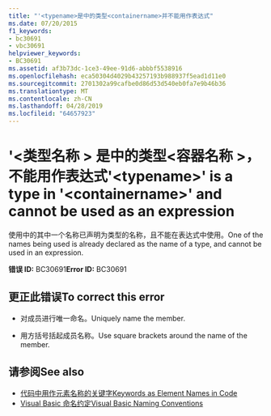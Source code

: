 ```yaml
---
title: "'<typename>是中的类型<containername>并不能用作表达式"
ms.date: 07/20/2015
f1_keywords:
- bc30691
- vbc30691
helpviewer_keywords:
- BC30691
ms.assetid: af3b73dc-1ce3-49ee-91d6-abbbf5538916
ms.openlocfilehash: eca50304d4029b43257193b988937f5ead1d11e0
ms.sourcegitcommit: 2701302a99cafbe0d86d53d540eb0fa7e9b46b36
ms.translationtype: MT
ms.contentlocale: zh-CN
ms.lasthandoff: 04/28/2019
ms.locfileid: "64657923"
---
```

# <a name="typename-is-a-type-in-containername-and-cannot-be-used-as-an-expression"></a><span data-ttu-id="64e20-102">'\<类型名称 > 是中的类型\<容器名称 >，不能用作表达式</span><span class="sxs-lookup"><span data-stu-id="64e20-102">'\<typename>' is a type in '\<containername>' and cannot be used as an expression</span></span>
<span data-ttu-id="64e20-103">使用中的其中一个名称已声明为类型的名称，且不能在表达式中使用。</span><span class="sxs-lookup"><span data-stu-id="64e20-103">One of the names being used is already declared as the name of a type, and cannot be used in an expression.</span></span>  
  
 <span data-ttu-id="64e20-104">**错误 ID:** BC30691</span><span class="sxs-lookup"><span data-stu-id="64e20-104">**Error ID:** BC30691</span></span>  
  
## <a name="to-correct-this-error"></a><span data-ttu-id="64e20-105">更正此错误</span><span class="sxs-lookup"><span data-stu-id="64e20-105">To correct this error</span></span>  
  
- <span data-ttu-id="64e20-106">对成员进行唯一命名。</span><span class="sxs-lookup"><span data-stu-id="64e20-106">Uniquely name the member.</span></span>  
  
- <span data-ttu-id="64e20-107">用方括号括起成员名称。</span><span class="sxs-lookup"><span data-stu-id="64e20-107">Use square brackets around the name of the member.</span></span>  
  
## <a name="see-also"></a><span data-ttu-id="64e20-108">请参阅</span><span class="sxs-lookup"><span data-stu-id="64e20-108">See also</span></span>

- [<span data-ttu-id="64e20-109">代码中用作元素名称的关键字</span><span class="sxs-lookup"><span data-stu-id="64e20-109">Keywords as Element Names in Code</span></span>](../../visual-basic/programming-guide/program-structure/keywords-as-element-names-in-code.md)
- [<span data-ttu-id="64e20-110">Visual Basic 命名约定</span><span class="sxs-lookup"><span data-stu-id="64e20-110">Visual Basic Naming Conventions</span></span>](../../visual-basic/programming-guide/program-structure/naming-conventions.md)
